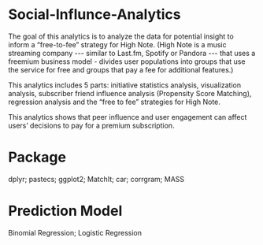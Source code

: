 # Social-Influnce-Analytics

The goal of this analytics is to analyze the data for potential insight to inform a “free-to-fee” strategy for High Note.
(High Note is a music streaming company --- similar to Last.fm, Spotify or Pandora --- that uses a freemium business model - divides user populations into groups that use the service for free and groups that pay a fee for additional features.)

This analytics includes 5 parts: initiative statistics analysis, visualization analysis, subscriber friend influence analysis (Propensity Score Matching), regression analysis and the “free to fee” strategies for High Note.

This analytics shows that peer influence and user engagement can affect users’ decisions to pay for a premium subscription. 

# Package
dplyr; pastecs; ggplot2; MatchIt; car; corrgram; MASS

# Prediction Model
Binomial Regression;
Logistic Regression
